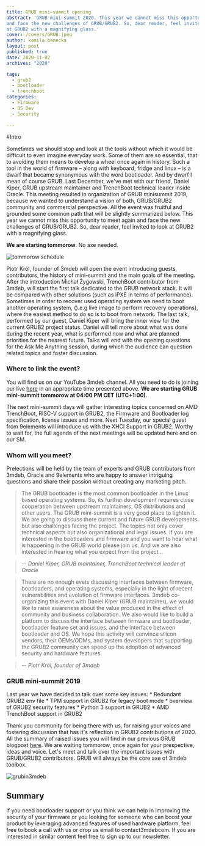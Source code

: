 ```yaml
---
title: GRUB mini–summit opening
abstract: 'GRUB mini–summit 2020. This year we cannot miss this opportunity to meet again
and face the new challenges of GRUB/GRUB2. So, dear reader, feel invited to look
at GRUB2 with a magnifying glass.'
cover: /covers/GRUB.jpeg
author: kamila.banecka
layout: post
published: true
date: 2020-11-02
archives: "2020"

tags:
  - grub2
  - bootloader
  - trenchboot
categories:
  - Firmware
  - OS Dev
  - Security

---
```

#Intro

 Sometimes we should stop and look at the tools without which it would be
 difficult to even imagine everyday work. Some of them are so essential, that to
 avoiding them means to develop a wheel once again in history. Such a tool in
 the world of firmware – along with keyboard, fridge and linux – is a dwarf that
 became synonymous with the word bootloader. And by dwarf I mean of course GRUB.
 Last December, we've met with our friend, Daniel Kiper, GRUB upstream
 maintainer and TrenchBoot technical leader inside Oracle. This meeting resulted
 in organization of GRUB minisummit 2019, because we wanted to understand a
 vision of both, GRUB/GRUB2 community and commercial perspective. All the event
 was fruitful and grounded some common path that will be slightly summarized
 below. This year we cannot miss this opportunity to meet again and face the
 new challenges of GRUB/GRUB2. So, dear reader, feel invited to look at GRUB2
 with a magnifying glass.

  **We are starting tommorow**. No axe needed.

![tommorow schedule](/img/Grub.jpg)

Piotr Król, founder of 3mdeb will open the event introducing guests,
contributors, the history of mini-summit and the main goals of the meeting.
After the introduction Michał Żygowski, TrenchBoot contributor from 3mdeb, will
start the first talk dedicated to the GRUB network stack. It will be compared
with other solutions (such as iPXE in terms of performance). Sometimes
in order to recover used operating system we need to boot another operating
system, ().e.g live image to perform recovery operations), where the easiest
method to do so is to boot from network. The last talk, performed by our guest,
Daniel Kiper will bring the inner view for the current GRUB2 project status.
Daniel will tell more about what was done during the recent year, what is
performed now and what are planned priorities for the nearest future. Talks will
end with the opening questions for the Ask Me Anything session, during which the
audience can question related topics and foster discussion.

### Where to link the event?

You will find us on our YouTube 3mdeb channel. All you need to do is joining our
live [here](https://www.youtube.com/channel/UC_djHbyjuJvhVjfT18nyqmQ/live ) in
an appropriate time presented above. **We are starting GRUB mini-summit tommorow
at 04:00 PM CET (UTC+1:00)**.

The next mini-summit days will gather interesting topics concerned on AMD
TrenchBoot, RISC-V support in GRUB2, the Firmware and Bootloader log
specification, license issues and more. Next Tuesday, our special guest from
9elements will introduce us with the XHCI Support in GRUB2. Worthy to wait for,
the full agenda of the next meetings will be updated here and on our SM.

### Whom will you meet?
Prelections will be held by the team of experts and GRUB contributors from
3mdeb, Oracle and 9elements who are happy to answer intriguing questions and
share their passion without creating any marketing pitch.

> The GRUB bootloader is the most common bootloader in the Linux based operating
systems. So, its further development requires close cooperation between
upstream maintainers, OS distributions and other users. The GRUB mini-summit is
a very good place to tighten it. We are going to discuss there current and
future GRUB developments but also challenges facing the project. The topics not
only cover technical aspects but also organizational and legal issues. If you
are interested in the bootloaders and firmware and you want to hear what is
happening in the GRUB world please join us. And we are also interested in
hearing what you expect from the project...

> -- <cite>Daniel Kiper, GRUB maintainer,
TrenchBoot technical leader at Oracle</cite>

> There are no enough evets discussing interfaces between firmware, bootloaders,
and operating systems, especially in the light of recent vulnerabilities and
evolution of firmware interfaces. 3mdeb co-organizing this event with Daniel
Kiper (GRUB maintainer), we would like to raise awareness about the value
produced in the effect of community and business collaboration. We also would
like to build a platform to discuss the interface between firmware and
bootloader, bootloader feature set and issues, and the interface between
bootloader and OS. We hope this activity will convince silicon vendors, their
OEMs/ODMs, and system developers that supporting the GRUB2 community can speed
up the adoption of advanced security and hardware features.

> -- <cite>Piotr Król, founder of 3mdeb</cite>

### GRUB mini-summit 2019

Last year we have decided to talk over some key issues:
    * Redundant GRUB2 env file
    * TPM support in GRUB2 for legacy boot mode
    * overview of GRUB2 security features
    * Python 3 support in GRUB2
    * AMD TrenchBoot support in GRUB2

Thank you community for being there with us, for raising your voices and
fostering discussion that has it's reflection in GRUB2 contributions of 2020.
All the summary of raised issues you will find in our previous GRUB blogpost
[here](https://blog.3mdeb.com/2020/2020-02-19-grub2_and_3mdeb_minisummit/). We
are waiting tommorow, once again for your prespective, ideas and voice. Let's
meet and talk over the important issues with GRUB/GRUB2 contributors. GRUB will
always be the core axe of 3mdeb toolbox.

![grubin3mdeb](/img/GRUBin3mdeb.png)

## Summary

If you need bootloader support or you think we can help in improving the
security of your firmware or you looking for someone who can boost your product
by leveraging advanced features of used hardware platform, feel free to book a
call with us or drop us email to contact<at>3mdeb<dot>com. If you are interested
in similar content feel free to sign up to our newsletter.
